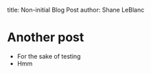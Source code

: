 title:  Non-initial Blog Post
author: Shane LeBlanc

# Another post
- For the sake of testing
- Hmm

